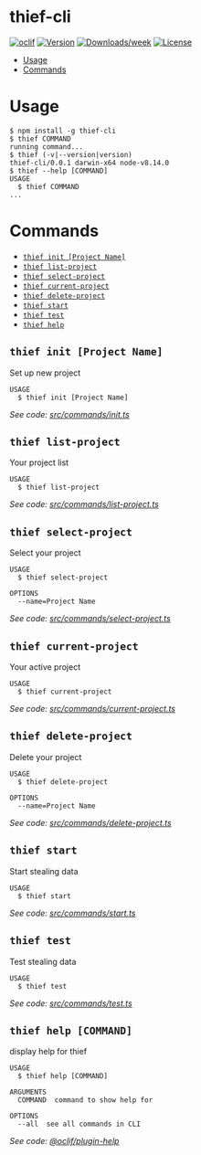 thief-cli
=========



[![oclif](https://img.shields.io/badge/cli-oclif-brightgreen.svg)](https://oclif.io)
[![Version](https://img.shields.io/npm/v/thief-cli.svg)](https://npmjs.org/package/thief-cli)
[![Downloads/week](https://img.shields.io/npm/dw/thief-cli.svg)](https://npmjs.org/package/thief-cli)
[![License](https://img.shields.io/npm/l/thief-cli.svg)](https://github.com/BagusAK95/thief-cli/blob/master/package.json)

<!-- toc -->
* [Usage](#usage)
* [Commands](#commands)
<!-- tocstop -->
# Usage
<!-- usage -->
```sh-session
$ npm install -g thief-cli
$ thief COMMAND
running command...
$ thief (-v|--version|version)
thief-cli/0.0.1 darwin-x64 node-v8.14.0
$ thief --help [COMMAND]
USAGE
  $ thief COMMAND
...
```
<!-- usagestop -->
# Commands
<!-- commands -->
* [`thief init [Project Name]`](#thief-init-projectname)
* [`thief list-project`](#thief-list-project-file)
* [`thief select-project`](#thief-select-project)
* [`thief current-project`](#thief-current-project-file)
* [`thief delete-project`](#thief-delete-project-file)
* [`thief start`](#thief-start)
* [`thief test`](#thief-test-file)
* [`thief help`](#thief-help-command)

## `thief init [Project Name]`

Set up new project

```
USAGE
  $ thief init [Project Name]
```

_See code: [src/commands/init.ts](https://github.com/BagusAK95/thief-cli/blob/v0.0.1/src/commands/init.ts)_

## `thief list-project`

Your project list

```
USAGE
  $ thief list-project
```

_See code: [src/commands/list-project.ts](https://github.com/BagusAK95/thief-cli/blob/v0.0.1/src/commands/list-project.ts)_

## `thief select-project`

Select your project

```
USAGE
  $ thief select-project

OPTIONS
  --name=Project Name
```

_See code: [src/commands/select-project.ts](https://github.com/BagusAK95/thief-cli/blob/v0.0.1/src/commands/select-project.ts)_

## `thief current-project`

Your active project

```
USAGE
  $ thief current-project
```

_See code: [src/commands/current-project.ts](https://github.com/BagusAK95/thief-cli/blob/v0.0.1/src/commands/current-project.ts)_

## `thief delete-project`

Delete your project

```
USAGE
  $ thief delete-project

OPTIONS
  --name=Project Name
```

_See code: [src/commands/delete-project.ts](https://github.com/BagusAK95/thief-cli/blob/v0.0.1/src/commands/delete-project.ts)_

## `thief start`

Start stealing data

```
USAGE
  $ thief start
```

_See code: [src/commands/start.ts](https://github.com/BagusAK95/thief-cli/blob/v0.0.1/src/commands/start.ts)_

## `thief test`

Test stealing data

```
USAGE
  $ thief test
```

_See code: [src/commands/test.ts](https://github.com/BagusAK95/thief-cli/blob/v0.0.1/src/commands/test.ts)_

## `thief help [COMMAND]`

display help for thief

```
USAGE
  $ thief help [COMMAND]

ARGUMENTS
  COMMAND  command to show help for

OPTIONS
  --all  see all commands in CLI
```

_See code: [@oclif/plugin-help](https://github.com/oclif/plugin-help/blob/v2.1.6/src/commands/help.ts)_

<!-- commandsstop -->
